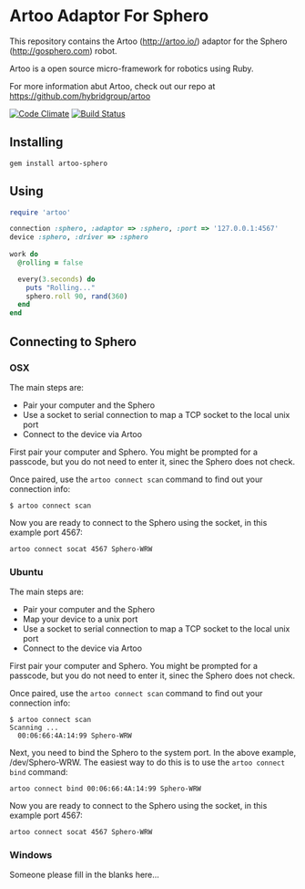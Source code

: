 # Artoo Adaptor For Sphero

This repository contains the Artoo (http://artoo.io/) adaptor for the Sphero (http://gosphero.com) robot.

Artoo is a open source micro-framework for robotics using Ruby.

For more information abut Artoo, check out our repo at https://github.com/hybridgroup/artoo

[![Code Climate](https://codeclimate.com/github/hybridgroup/artoo-sphero.png)](https://codeclimate.com/github/hybridgroup/artoo-sphero) [![Build Status](https://travis-ci.org/hybridgroup/artoo-sphero.png?branch=master)](https://travis-ci.org/hybridgroup/artoo-sphero)

## Installing

```
gem install artoo-sphero
```

## Using

```ruby
require 'artoo'

connection :sphero, :adaptor => :sphero, :port => '127.0.0.1:4567'
device :sphero, :driver => :sphero
  
work do
  @rolling = false

  every(3.seconds) do
    puts "Rolling..."
    sphero.roll 90, rand(360)
  end
end
```
## Connecting to Sphero

### OSX

The main steps are:
- Pair your computer and the Sphero
- Use a socket to serial connection to map a TCP socket to the local unix port
- Connect to the device via Artoo

First pair your computer and Sphero. You might be prompted for a passcode, but you do not need to enter it, sinec the Sphero does not check.

Once paired, use the `artoo connect scan` command to find out your connection info:

```
$ artoo connect scan
```

Now you are ready to connect to the Sphero using the socket, in this example port 4567:

```
artoo connect socat 4567 Sphero-WRW
```

### Ubuntu

The main steps are:
- Pair your computer and the Sphero
- Map your device to a unix port
- Use a socket to serial connection to map a TCP socket to the local unix port
- Connect to the device via Artoo

First pair your computer and Sphero. You might be prompted for a passcode, but you do not need to enter it, sinec the Sphero does not check.

Once paired, use the `artoo connect scan` command to find out your connection info:

```
$ artoo connect scan
Scanning ...
  00:06:66:4A:14:99 Sphero-WRW
```

Next, you need to bind the Sphero to the system port. In the above example, /dev/Sphero-WRW. The easiest way to do this is to use the `artoo connect bind` command:

```
artoo connect bind 00:06:66:4A:14:99 Sphero-WRW
```

Now you are ready to connect to the Sphero using the socket, in this example port 4567:

```
artoo connect socat 4567 Sphero-WRW
```

### Windows

Someone please fill in the blanks here...
